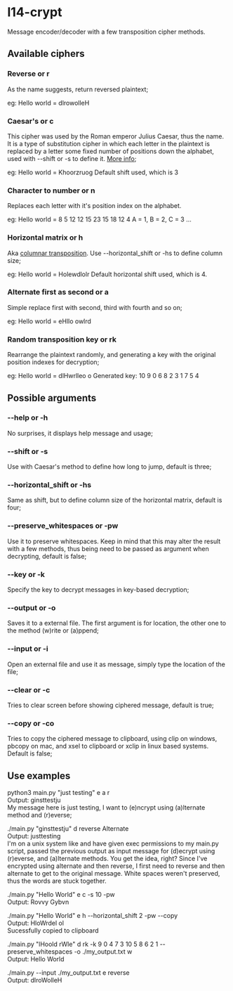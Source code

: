# l14-crypt
Message encoder/decoder with a few transposition cipher methods.

## Available ciphers

### Reverse or r
As the name suggests, return reversed plaintext;

eg: Hello world = dlrowolleH

### Caesar's or c
This cipher was used by the Roman emperor Julius Caesar, thus the name. It is a type of substitution cipher in which each letter in the plaintext is replaced by a letter some fixed number of positions down the alphabet, used with --shift or -s to define it. [More info](https://en.wikipedia.org/wiki/Caesar_cipher);

eg: Hello world = Khoorzruog
Default shift used, which is 3

### Character to number or n
Replaces each letter with it's position index on the alphabet.

eg: Hello world = 8 5 12 12 15 23 15 18 12 4
A = 1, B = 2, C = 3 ... 

### Horizontal matrix or h
Aka [columnar transposition](https://en.wikipedia.org/wiki/Transposition_cipher#Columnar_transposition). Use --horizontal_shift or -hs to define column size;

eg: Hello world = Holewdlolr
Default horizontal shift used, which is 4.

### Alternate first as second or a
Simple replace first with second, third with fourth and so on;  

eg: Hello world = eHllo owlrd

### Random transposition key or rk
Rearrange the plaintext randomly, and generating a key with the original position indexes for decryption;  

eg: Hello world = dlHwrlleo o
Generated key: 10 9 0 6 8 2 3 1 7 5 4


## Possible arguments

### --help or -h
No surprises, it displays help message and usage;

### --shift or -s
Use with Caesar's method to define how long to jump, default is three;

### --horizontal_shift or -hs
Same as shift, but to define column size of the horizontal matrix, default is four;

### --preserve_whitespaces or -pw
Use it to preserve whitespaces. Keep in mind that this may alter the result with a few methods, thus being need to be passed as argument when decrypting, default is false;

### --key or -k
Specify the key to decrypt messages in key-based decryption;

### --output or -o
Saves it to a external file. The first argument is for location, the other one to the method (w)rite or (a)ppend;

### --input or -i
Open an external file and use it as message, simply type the location of the file;

### --clear or -c
Tries to clear screen before showing ciphered message, default is true;

### --copy or -co
Tries to copy the ciphered message to clipboard, using clip on windows, pbcopy on mac, and xsel to clipboard or xclip in linux based systems. Default is false;

## Use examples

python3 main.py "just testing" e a r  
Output: ginsttestju  
My message here is just testing, I want to (e)ncrypt using (a)lternate method and (r)everse;

./main.py "ginsttestju" d reverse Alternate  
Output: justtesting  
I'm on a unix system like and have given exec permissions to my main.py script, passed the previous output as input message for (d)ecrypt using (r)everse, and (a)lternate methods. You get the idea, right? Since I've encrypted using alternate and then reverse, I first need to reverse and then alternate to get to the original message. White spaces weren't preserved, thus the words are stuck together.

./main.py "Hello World" e c -s 10 -pw  
Output: Rovvy Gybvn

./main.py "Hello World" e h --horizontal_shift 2 -pw --copy  
Output: HloWrdel ol    
Sucessfully copied to clipboard

./main.py "lHoold rWle" d rk -k 9 0 4 7 3 10 5 8 6 2 1 --preserve_whitespaces -o ./my_output.txt w  
Output: Hello World 

./main.py --input ./my_output.txt e reverse  
Output: dlroWolleH 
